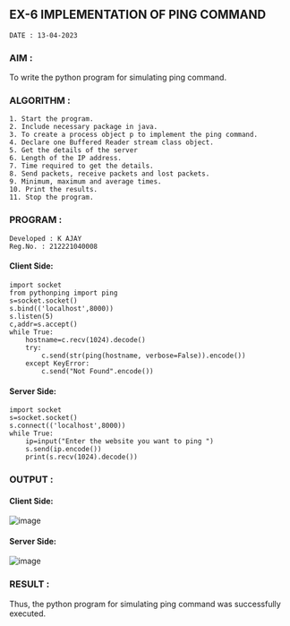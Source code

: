 ## EX-6 IMPLEMENTATION OF PING COMMAND
```
DATE : 13-04-2023
```
### AIM :
To write the python program for simulating ping command.
### ALGORITHM :
```
1. Start the program.
2. Include necessary package in java.
3. To create a process object p to implement the ping command.
4. Declare one Buffered Reader stream class object.
5. Get the details of the server
6. Length of the IP address.
7. Time required to get the details.
8. Send packets, receive packets and lost packets.
9. Minimum, maximum and average times.
10. Print the results.
11. Stop the program.
```
### PROGRAM :
```
Developed : K AJAY
Reg.No. : 212221040008
```
#### Client Side:
```
import socket
from pythonping import ping
s=socket.socket()
s.bind(('localhost',8000))
s.listen(5)
c,addr=s.accept()
while True:
    hostname=c.recv(1024).decode()
    try:
        c.send(str(ping(hostname, verbose=False)).encode())
    except KeyError:
        c.send("Not Found".encode())
```
#### Server Side:
```
import socket
s=socket.socket()
s.connect(('localhost',8000))
while True:
    ip=input("Enter the website you want to ping ")
    s.send(ip.encode())
    print(s.recv(1024).decode())
```
### OUTPUT :
#### Client Side:
![image](https://github.com/Pavan-Gv/EX-6/assets/94827772/4c043989-1ce8-4a79-a6b0-5b3d7b260c58)
#### Server Side:
![image](https://github.com/Pavan-Gv/EX-6/assets/94827772/10f5575f-6ecc-41e6-a9c9-e5a17e5ebee4)
### RESULT :
Thus, the python program for simulating ping command was successfully executed.

